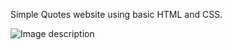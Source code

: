 Simple Quotes website using basic HTML and CSS.

![Image description](https://github.com/kanchan1910/Quotes-website-using-HTML-CSS/blob/master/project1.png)